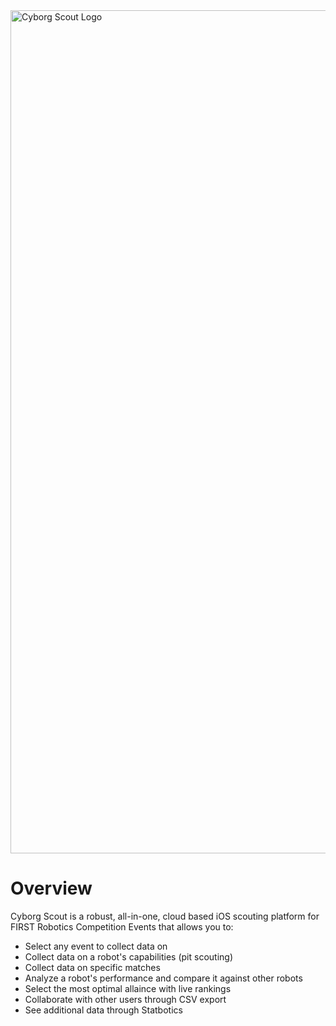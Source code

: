 
<img width="1349" alt="Cyborg Scout Logo" src="https://github.com/EvanJordan13/CyborgScout/assets/47465333/bc5680b1-1a7b-45e8-9e20-4f38e82270b0">

# Overview

Cyborg Scout is a robust, all-in-one, cloud based iOS scouting platform for FIRST Robotics Competition Events that allows you to: 

- Select any event to collect data on
- Collect data on a robot's capabilities (pit scouting)
- Collect data on specific matches
- Analyze a robot's performance and compare it against other robots
- Select the most optimal allaince with live rankings
- Collaborate with other users through CSV export
- See additional data through Statbotics
